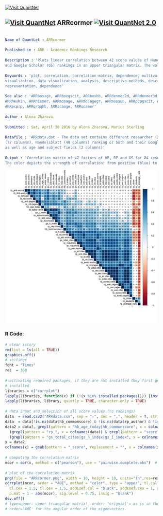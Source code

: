 
[<img src="https://github.com/QuantLet/Styleguide-and-FAQ/blob/master/pictures/banner.png" width="888" alt="Visit QuantNet">](http://quantlet.de/)

## [<img src="https://github.com/QuantLet/Styleguide-and-FAQ/blob/master/pictures/qloqo.png" alt="Visit QuantNet">](http://quantlet.de/) **ARRcormer** [<img src="https://github.com/QuantLet/Styleguide-and-FAQ/blob/master/pictures/QN2.png" width="60" alt="Visit QuantNet 2.0">](http://quantlet.de/)

```yaml

Name of QuantLet : ARRcormer

Published in : ARR - Academic Rankings Research

Description : 'Plots linear correlation between 42 score values of Handelsblatt (HB), RePEc (RP)
and Google Scholar (GS) rankings in an upper triangular matrix. The values are clustered.'

Keywords : 'plot, correlation, correlation-matrix, dependence, multivariate, multivariate analysis,
visualization, data visualization, analysis, descriptive-methods, descriptive, graphical
representation, dependence'

See also : 'ARRboxage, ARRboxgscit, ARRboxhb, ARRdenmer2d, ARRdenmer3d, ARRhexage, ARRhexcit,
ARRhexhin, ARRhismer, ARRmosage, ARRmosagegr, ARRmossub, ARRpcpgscit, ARRpcphb, ARRpcpmer,
ARRpcprp, ARRqrqqhb, ARRscaage, ARRscamer'

Author : Alona Zharova

Submitted : Sat, April 30 2016 by Alona Zharova, Marius Sterling

Datafile : 'ARRdata.dat - The data set contains different researcher (3218 rows) of either RePEc
(77 columns), Handelsblatt (48 columns) ranking or both and their Google Scholar data (16 columns)
as well as age and subject fields (2 columns)'

Output : 'Correlation matrix of 42 factors of HB, RP and GS for 84 researchers in December 2015.
The color depicts the strength of correlation: from positive (blue) to negative (red).'

```

![Picture1](ARRcormer.png)


### R Code:
```r
# clear istory
rm(list = ls(all = TRUE))
graphics.off()
# settings
font = "Times"
res  = 300

# activating required packages, if they are not installed they first get
# installed
libraries = c("corrplot")
lapply(libraries, function(x) if (!(x %in% installed.packages())) {install.packages(x)})
lapply(libraries, library, quietly = TRUE, character.only = TRUE)

# data input and selection of all score values (no rankings)
data  = read.csv2("ARRdata.csv", sep = ";", dec = ",", header = T, stringsAsFactors = FALSE)
data  = data[!is.na(data$hb_commonscore) & !is.na(data$rp_author) & !is.na(data$gs_author),]
data2 = data[, grepl(pattern = "hb_age_today|hb_commonscore", x = colnames(data)) | 
  (grepl(pattern = "rp_", x = colnames(data)) & grepl(pattern = "score", x = colnames(data))) | 
  (grepl(pattern = "gs_total_cites|gs_h_index|gs_i_index", x = colnames(data)))]
x = data2
colnames(x) = gsub(pattern = "_score", replacement = "", x = colnames(x))

# computing the correlation matrix
mcor = cor(x, method = c("pearson"), use = "pairwise.complete.obs")  # 'pearson', 'kendall', 'spearman'

# plot of the correlation matrix
png(file = "ARRcormer.png", width = 10, height = 10, units="in",res=res, family = font, pointsize = 7)
corrplot(mcor, order = "AOE", method = "color", type = "upper", tl.col = "black", 
  cl.cex = 1.5, tl.cex = 1.5, addCoef.col = "black", addCoef.cex = 1, addCoefasPercent = TRUE, 
  p.mat = 1 - abs(mcor), sig.level = 0.75, insig = "blank")
dev.off()
# type=upper: upper triangular matrix!  order: 'orignial'= as is in the matrix,
# order='AOE' for the angular order of the eigenvectors. 

```
